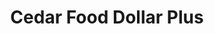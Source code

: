 ---
title: "Cedar Food Dollar Plus"
url: /atlantic-city/cedar-food-dollar-plus/
shop: supermarket
---